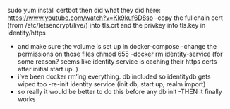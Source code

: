 
sudo yum install certbot
then did what they did here: https://www.youtube.com/watch?v=Kk9kuf6D8so 
-copy the fullchain cert (from /etc/letsencrypt/live/) into tls.crt and the privkey into tls.key in identity/https
- and make sure the volume is set up in docker-compose
-change the permissions on those files chmod 655
-docker rm identity-service (for some reason? seems like identity service is caching their https certs after initial start up..)
- i’ve been docker rm’ing everything. db included so identitydb gets wiped too
-re-init identity service (init db, start up, realm import)
 - so really it would be better to do this before any db init
-THEN it finally works
